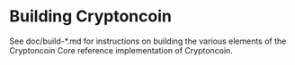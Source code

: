 Building Cryptoncoin
=============

See doc/build-*.md for instructions on building the various
elements of the Cryptoncoin Core reference implementation of Cryptoncoin.
